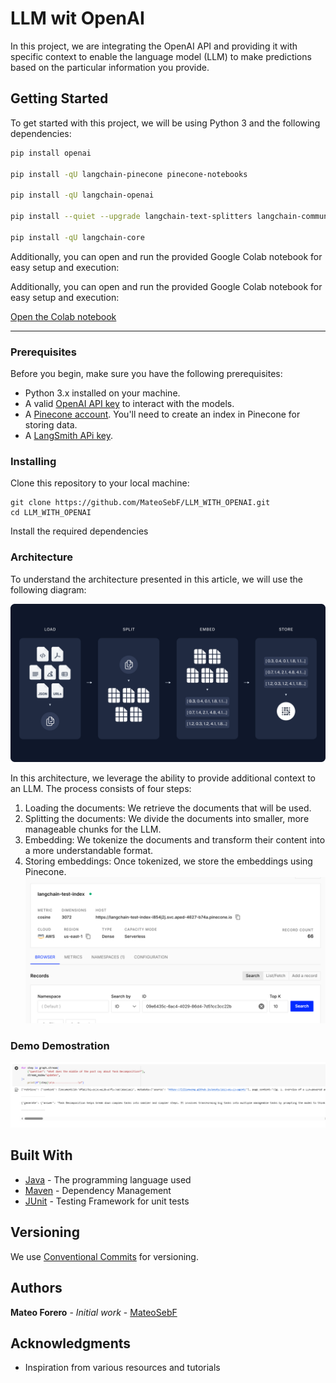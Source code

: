 # LLM wit OpenAI

In this project, we are integrating the OpenAI API and providing it with specific context to enable the language model (LLM) to make predictions based on the particular information you provide.

## Getting Started

To get started with this project, we will be using Python 3 and the following dependencies:

```bash
pip install openai

pip install -qU langchain-pinecone pinecone-notebooks

pip install -qU langchain-openai

pip install --quiet --upgrade langchain-text-splitters langchain-community langgraph

pip install -qU langchain-core
```
Additionally, you can open and run the provided Google Colab notebook for easy setup and execution:

Additionally, you can open and run the provided Google Colab notebook for easy setup and execution:

[Open the Colab notebook](https://colab.research.google.com/drive/1U9VIQlsKt-EzSap12xb6iaE203YJHJp_)

---

### Prerequisites

Before you begin, make sure you have the following prerequisites:

- Python 3.x installed on your machine.
- A valid [OpenAI API key](https://beta.openai.com/signup/) to interact with the models.
- A [Pinecone account](https://www.pinecone.io/start/). You'll need to create an index in Pinecone for storing data.
- A [LangSmith APi key](https://docs.smith.langchain.com/).

### Installing
Clone this repository to your local machine:
```
git clone https://github.com/MateoSebF/LLM_WITH_OPENAI.git
cd LLM_WITH_OPENAI
```

Install the required dependencies


### Architecture
To understand the architecture presented in this article, we will use the following diagram:



![Class Diagram](images/rag.png)

In this architecture, we leverage the ability to provide additional context to an LLM. The process consists of four steps:

1. Loading the documents: We retrieve the documents that will be used.
2. Splitting the documents: We divide the documents into smaller, more manageable chunks for the LLM.
3. Embedding: We tokenize the documents and transform their content into a more understandable format.
4. Storing embeddings: Once tokenized, we store the embeddings using Pinecone.
![Pinecom](images/pinecon.png)

### Demo Demostration 

![Pinecom](images/working.png)

## Built With

* [Java](https://www.oracle.com/co/java/technologies/downloads/) - The programming language used
* [Maven](https://maven.apache.org/) - Dependency Management
* [JUnit](https://junit.org/junit5/) - Testing Framework for unit tests

## Versioning

We use [Conventional Commits](https://www.conventionalcommits.org/en/v1.0.0/) for versioning.  

## Authors

**Mateo Forero** - *Initial work* - [MateoSebF](https://github.com/MateoSebF)

## Acknowledgments

* Inspiration from various resources and tutorials